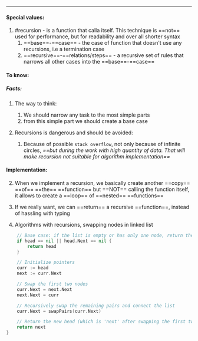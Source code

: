 ***
#### Special values:
1. #recursion - is a function that calla itself. This technique is ==not== used for performance, but for readability and over all shorter syntax
	1. ==base==-==case== - the case of function that doesn't use any recursions, i.e a termination case 
	2. ==recursive==-==relations/steps== - a recursive set of rules that narrows all other cases into the ==base==-==case== 
#### To know:

##### Facts:

1. The way to think:
	1. We should narrow any task to the most simple parts
	2. from this simple part we should create a base case 

2. Recursions is dangerous and should be avoided:
	1. Because of possible `stack overflow`, not only because of infinite circles, *==but during the work with high quantity of data. That will make recursion not suitable for algorithm implementation==* 
#### Implementation:

2. When we implement a recursion, we basically create another ==copy== ==of== ==the== ==function== but ==NOT== calling the function itself, it allows to create a ==loop== of ==nested== ==functions==  

3. If we really want, we can ==return== a recursive ==function==, instead of hassling with typing   

4. Algorithms with recursions, swapping nodes in linked list
```go
	// Base case: if the list is empty or has only one node, return the head
	if head == nil || head.Next == nil {
		return head
	}

	// Initialize pointers
	curr := head
	next := curr.Next

	// Swap the first two nodes
	curr.Next = next.Next
	next.Next = curr

	// Recursively swap the remaining pairs and connect the list
	curr.Next = swapPairs(curr.Next)

	// Return the new head (which is 'next' after swapping the first two nodes)
	return next
}
```